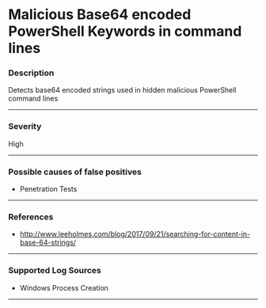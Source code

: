 # Malicious Base64 encoded PowerShell Keywords in command lines
### Description

Detects base64 encoded strings used in hidden malicious PowerShell command lines

-------------------
### Severity

High

-------------------
<!---
### Detailed Information

- Why is this alert triggered?
- What are the typical causes that generate this alert? (e.g. port scans, unusual file access activity, etc...)
- Which corroborating information should be looked up?
- Any supporting queries to get more information?
- Any supporting visualizations to get more information?

-------------------
--->
### Possible causes of false positives

- Penetration Tests

-------------------
### References

- http://www.leeholmes.com/blog/2017/09/21/searching-for-content-in-base-64-strings/

-------------------
### Supported Log Sources

- Windows Process Creation

-------------------

